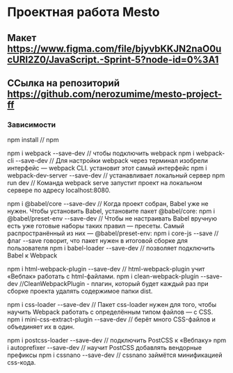 # Проектная работа Mesto
## Макет https://www.figma.com/file/bjyvbKKJN2naO0ucURl2Z0/JavaScript.-Sprint-5?node-id=0%3A1
## ССылка на репозиторий https://github.com/nerozumime/mesto-project-ff


### Зависимости

npm install // npm 

npm i webpack --save-dev // чтобы подключить webpack 
npm i webpack-cli --save-dev // Для настройки webpack через терминал изобрели интерфейс — webpack CLI.  установит этот самый интерфейс 
npm i webpack-dev-server --save-dev // устанавливает локальный сервер 
npm run dev // Команда webpack serve запустит проект на локальном сервере по адресу localhost:8080. 

npm i @babel/core --save-dev // Когда проект собран, Babel уже не нужен. Чтобы установить Babel, установите пакет @babel/core:
npm i @babel/preset-env --save-dev // Чтобы не настраивать Babel вручную есть уже готовые наборы таких правил — пресеты. Самый распространённый из них — @babel/preset-env:
npm i core-js --save // флаг --save говорит, что пакет нужен в итоговой сборке для пользователя
npm i babel-loader --save-dev //  позволяет подключить Babel к Webpack

npm i html-webpack-plugin --save-dev // html-webpack-plugin учит «Вебпак» работать с html-файлами.
npm i clean-webpack-plugin --save-dev //CleanWebpackPlugin - плагин, который будет каждый раз при сборке проекта удалять содержимое папки dist.

npm i css-loader --save-dev // Пакет css-loader нужен для того, чтобы научить Webpack работать с определённым типом файлов — с CSS.
npm i mini-css-extract-plugin --save-dev // берёт много CSS-файлов и объединяет их в один.

npm i postcss-loader --save-dev // подключить PostCSS к «Вебпаку»
npm i autoprefixer --save-dev //  научит PostCSS добавлять вендорные префиксы
npm i cssnano --save-dev // cssnano займётся минификацией css-кода.
